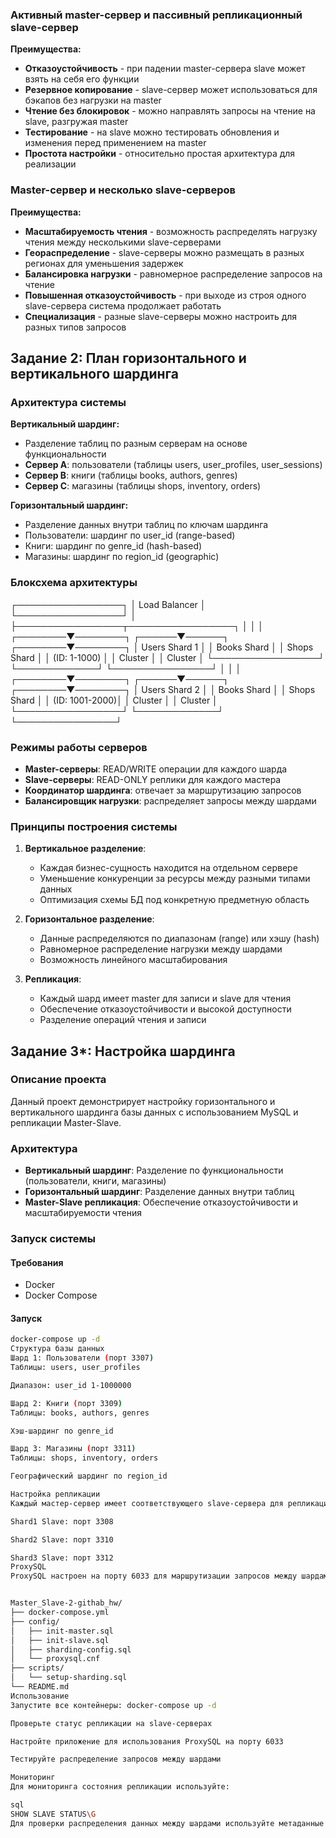 ### Активный master-сервер и пассивный репликационный slave-сервер

**Преимущества:**
- **Отказоустойчивость** - при падении master-сервера slave может взять на себя его функции
- **Резервное копирование** - slave-сервер может использоваться для бэкапов без нагрузки на master
- **Чтение без блокировок** - можно направлять запросы на чтение на slave, разгружая master
- **Тестирование** - на slave можно тестировать обновления и изменения перед применением на master
- **Простота настройки** - относительно простая архитектура для реализации

### Master-сервер и несколько slave-серверов

**Преимущества:**
- **Масштабируемость чтения** - возможность распределять нагрузку чтения между несколькими slave-серверами
- **Геораспределение** - slave-серверы можно размещать в разных регионах для уменьшения задержек
- **Балансировка нагрузки** - равномерное распределение запросов на чтение
- **Повышенная отказоустойчивость** - при выходе из строя одного slave-сервера система продолжает работать
- **Специализация** - разные slave-серверы можно настроить для разных типов запросов

## Задание 2: План горизонтального и вертикального шардинга

### Архитектура системы

**Вертикальный шардинг:**
- Разделение таблиц по разным серверам на основе функциональности
- **Сервер A**: пользователи (таблицы users, user_profiles, user_sessions)
- **Сервер B**: книги (таблицы books, authors, genres)
- **Сервер C**: магазины (таблицы shops, inventory, orders)

**Горизонтальный шардинг:**
- Разделение данных внутри таблиц по ключам шардинга
- Пользователи: шардинг по user_id (range-based)
- Книги: шардинг по genre_id (hash-based)
- Магазины: шардинг по region_id (geographic)

### Блоксхема архитектуры
┌─────────────────┐
│ Load Balancer │
└─────────────────┘
│
├─────────────────┬─────────────────┐
│ │ │
┌────────▼────────┐ ┌──────▼──────┐ ┌────────▼────────┐
│ Users Shard 1 │ │ Books Shard │ │ Shops Shard │
│ (ID: 1-1000) │ │ Cluster │ │ Cluster │
└─────────────────┘ └─────────────┘ └────────────────┘
│ │ │
┌────────▼────────┐ ┌──────▼──────┐ ┌────────▼────────┐
│ Users Shard 2 │ │ Books Shard │ │ Shops Shard │
│ (ID: 1001-2000)│ │ Cluster │ │ Cluster │
└─────────────────┘ └─────────────┘ └────────────────┘
### Режимы работы серверов

- **Master-серверы**: READ/WRITE операции для каждого шарда
- **Slave-серверы**: READ-ONLY реплики для каждого мастера
- **Координатор шардинга**: отвечает за маршрутизацию запросов
- **Балансировщик нагрузки**: распределяет запросы между шардами

### Принципы построения системы

1. **Вертикальное разделение**:
   - Каждая бизнес-сущность находится на отдельном сервере
   - Уменьшение конкуренции за ресурсы между разными типами данных
   - Оптимизация схемы БД под конкретную предметную область

2. **Горизонтальное разделение**:
   - Данные распределяются по диапазонам (range) или хэшу (hash)
   - Равномерное распределение нагрузки между шардами
   - Возможность линейного масштабирования

3. **Репликация**:
   - Каждый шард имеет master для записи и slave для чтения
   - Обеспечение отказоустойчивости и высокой доступности
   - Разделение операций чтения и записи
## Задание 3*: Настройка шардинга

### Описание проекта
Данный проект демонстрирует настройку горизонтального и вертикального шардинга базы данных с использованием MySQL и репликации Master-Slave.

### Архитектура
- **Вертикальный шардинг**: Разделение по функциональности (пользователи, книги, магазины)
- **Горизонтальный шардинг**: Разделение данных внутри таблиц
- **Master-Slave репликация**: Обеспечение отказоустойчивости и масштабируемости чтения

### Запуск системы

#### Требования
- Docker
- Docker Compose

#### Запуск
```bash
docker-compose up -d
Структура базы данных
Шард 1: Пользователи (порт 3307)
Таблицы: users, user_profiles

Диапазон: user_id 1-1000000

Шард 2: Книги (порт 3309)
Таблицы: books, authors, genres

Хэш-шардинг по genre_id

Шард 3: Магазины (порт 3311)
Таблицы: shops, inventory, orders

Географический шардинг по region_id

Настройка репликации
Каждый мастер-сервер имеет соответствующего slave-сервера для репликации:

Shard1 Slave: порт 3308

Shard2 Slave: порт 3310

Shard3 Slave: порт 3312
ProxySQL
ProxySQL настроен на порту 6033 для маршрутизации запросов между шардами.


Master_Slave-2-githab_hw/
├── docker-compose.yml
├── config/
│   ├── init-master.sql
│   ├── init-slave.sql
│   ├── sharding-config.sql
│   └── proxysql.cnf
├── scripts/
│   └── setup-sharding.sql
└── README.md
Использование
Запустите все контейнеры: docker-compose up -d

Проверьте статус репликации на slave-серверах

Настройте приложение для использования ProxySQL на порту 6033

Тестируйте распределение запросов между шардами

Мониторинг
Для мониторинга состояния репликации используйте:

sql
SHOW SLAVE STATUS\G
Для проверки распределения данных между шардами используйте метаданные в базе shard_metadata.
